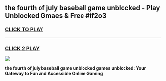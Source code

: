 
## the fourth of july baseball game unblocked - Play Unblocked Gmaes & Free #if2o3
<h3>
<a href="https://news.freeplayer.one?title=the_fourth_of_july_baseball_game_unblocked&ref=03M">CLICK TO PLAY</a></h3>
<hr>

<h3>
<a href="https://news.freeplayer.one?title=the_fourth_of_july_baseball_game_unblocked&ref=03M">CLICK 2 PLAY</a>
  
</h3>

<a href="https://news.freeplayer.one?title=the_fourth_of_july_baseball_game_unblocked&ref=03M"><img src="https://clearcache.store/games.png"></a>


**the fourth of july baseball game unblocked games unblocked: Your Gateway to Fun and Accessible Online Gaming**

